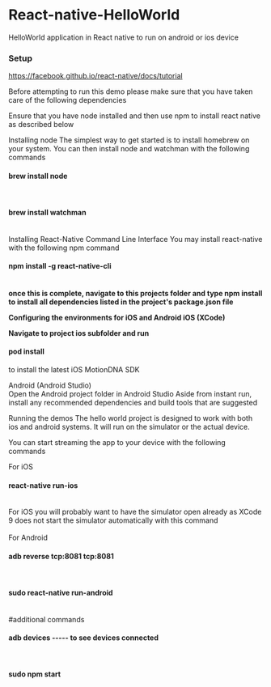 # React-native-HelloWorld
HelloWorld application in React native to run on android or ios device
<br>
<h3>Setup</h3>

https://facebook.github.io/react-native/docs/tutorial 

Before attempting to run this demo please make sure that you have taken care of the following dependencies<br>

Ensure that you have node installed and then use npm to install react native as described below<br>

Installing node The simplest way to get started is to install homebrew on your system. You can then install node and watchman with the following commands<br>

<h4>brew install node</h4><br>
<h4>brew install watchman</h4><br>
Installing React-Native Command Line Interface You may install react-native with the following npm command<br>

<h4>npm install -g react-native-cli <h4><br>
once this is complete, navigate to this projects folder and type npm install to install all dependencies listed in the project's package.json file<br>

Configuring the environments for iOS and Android iOS (XCode)<br>

Navigate to project ios subfolder and run<br>

<h4>pod install</h4> to install the latest iOS MotionDNA SDK<br>

Android (Android Studio)
<br>
Open the Android project folder in Android Studio Aside from instant run, install any recommended dependencies and build tools that are suggested<br>

Running the demos The hello world project is designed to work with both ios and android systems. It will run on the simulator or the actual device.<br>

You can start streaming the app to your device with the following commands<br>

For iOS<br>

<h4>react-native run-ios</h4> <br>
For iOS you will probably want to have the simulator open already as XCode 9 does not start the simulator automatically with this command<br>
<br>
For Android <br>

<h4>adb reverse tcp:8081 tcp:8081 </h4> <br>
<h4>sudo react-native run-android </h4> 
<br>
#additional commands <br>
<h4>adb devices ----- to see devices connected </h4> <br>
<h4>sudo npm start </h4> <br>
